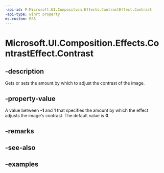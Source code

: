 ```yaml
---
-api-id: P:Microsoft.UI.Composition.Effects.ContrastEffect.Contrast
-api-type: winrt property
ms.custom: RS5
---
```


<!-- Property syntax.
public float Contrast { get;  set; }
-->

# Microsoft.UI.Composition.Effects.ContrastEffect.Contrast

## -description
Gets or sets the amount by which to adjust the contrast of the image. 

## -property-value
A value between **-1** and **1** that specifies the amount by which the effect adjusts the image's contrast. The default value is **0**.

## -remarks

## -see-also

## -examples

